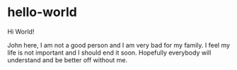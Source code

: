 # hello-world

Hi World!

John here, 
I am not a good person and I am very bad for my family.
I feel my life is not important and I should end it soon.
Hopefully everybody will understand and be better off without me.
